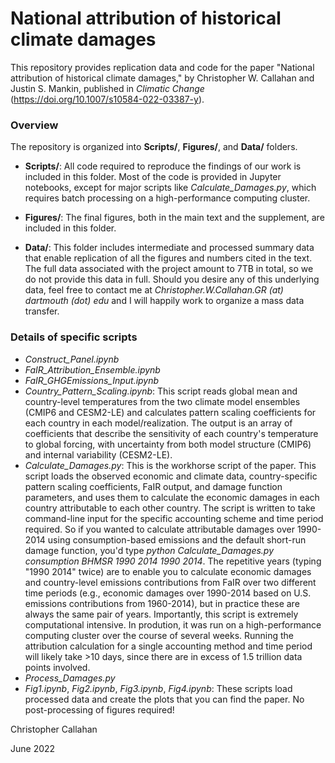 # National attribution of historical climate damages

This repository provides replication data and code for the paper "National attribution of historical climate damages," by Christopher W. Callahan and Justin S. Mankin, published in _Climatic Change_ (https://doi.org/10.1007/s10584-022-03387-y).

### Overview

The repository is organized into **Scripts/**, **Figures/**, and **Data/** folders.

- **Scripts/**: All code required to reproduce the findings of our work is included in this folder. Most of the code is provided in Jupyter notebooks, except for major scripts like *Calculate\_Damages.py*, which requires batch processing on a high-performance computing cluster.

- **Figures/**: The final figures, both in the main text and the supplement, are included in this folder.

- **Data/**: This folder includes intermediate and processed summary data that enable replication of all the figures and numbers cited in the text. The full data associated with the project amount to 7TB in total, so we do not provide this data in full. Should you desire any of this underlying data, feel free to contact me at _Christopher.W.Callahan.GR (at) dartmouth (dot) edu_ and I will happily work to organize a mass data transfer.

### Details of specific scripts

- *Construct_Panel.ipynb*
- *FaIR_Attribution_Ensemble.ipynb*
- *FaIR_GHGEmissions_Input.ipynb*
- *Country_Pattern_Scaling.ipynb*: This script reads global mean and country-level temperatures from the two climate model ensembles (CMIP6 and CESM2-LE) and calculates pattern scaling coefficients for each country in each model/realization. The output is an array of coefficients that describe the sensitivity of each country's temperature to global forcing, with uncertainty from both model structure (CMIP6) and internal variability (CESM2-LE).
- *Calculate_Damages.py*: This is the workhorse script of the paper. This script loads the observed economic and climate data, country-specific pattern scaling coefficients, FaIR output, and damage function parameters, and uses them to calculate the economic damages in each country attributable to each other country. The script is written to take command-line input for the specific accounting scheme and time period required. So if you wanted to calculate attributable damages over 1990-2014 using consumption-based emissions and the default short-run damage function, you'd type *python Calculate_Damages.py consumption BHMSR 1990 2014 1990 2014*. The repetitive years (typing "1990 2014" twice) are to enable you to calculate economic damages and country-level emissions contributions from FaIR over two different time periods (e.g., economic damages over 1990-2014 based on U.S. emissions contributions from 1960-2014), but in practice these are always the same pair of years. Importantly, this script is extremely computational intensive. In prodution, it was run on a high-performance computing cluster over the course of several weeks. Running the attribution calculation for a single accounting method and time period will likely take >10 days, since there are in excess of 1.5 trillion data points involved.
- *Process_Damages.py*
- *Fig1.ipynb*, *Fig2.ipynb*, *Fig3.ipynb*, *Fig4.ipynb*: These scripts load processed data and create the plots that you can find the paper. No post-processing of figures required!

Christopher Callahan

June 2022
